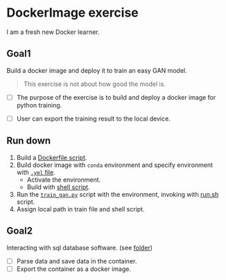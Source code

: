 # DockerImage exercise
I am a fresh new Docker learner.

## Goal1
Build a docker image and deploy it to train an easy GAN model. 
> This exercise is not about how good the model is.
- [ ] The purpose of the exercise is to build and deploy a docker image for python training.
- [ ] User can export the training result to the local device.


## Run down
1. Build a [Dockerfile script](./Dockerfile).
2. Build docker image with `conda` environment and specify environment with [`.yml` file](./environment.yml).
   - Activate the environment.
   - Build with [shell script](./build.sh).
3. Run the [`train_gan.py`](./train_gan.py) script with the environment, invoking with [run.sh](./run.sh) script.
4. Assign local path in train file and shell script.

## Goal2
Interacting with sql database software. (see [folder](./Postergresql/document.md))
- [ ] Parse data and save data in the container.
- [ ] Export the container as a docker image.